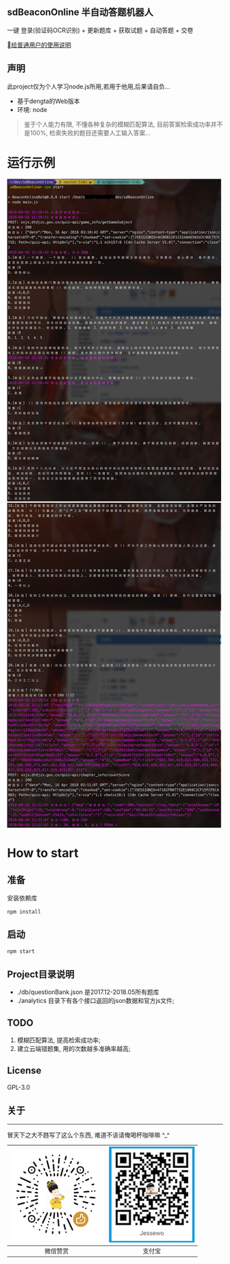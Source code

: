 ## sdBeaconOnline 半自动答题机器人
一键 登录(验证码OCR识别) + 更新题库 + 获取试题 + 自动答题 + 交卷

[给普通用户的使用说明](https://www.jianshu.com/p/2f32b76b9bf4)

## 声明
此project仅为个人学习node.js所用,若用于他用,后果请自负...

- 基于dengta的Web版本
- 环境: node

> 鉴于个人能力有限, 不懂各种复杂的模糊匹配算法, 目前答案检索成功率并不是100%, 检索失败的题目还需要人工输入答案...

# 运行示例
![运行示例1](./images/sample1.png)![运行示例2](./images/sample2.png)

# How to start
## 准备
安装依赖库
```
npm install
```


## 启动
```
npm start
```

## Project目录说明
* ./db/questionBank.json 是2017.12-2018.05所有题库
* ./analytics 目录下有各个接口返回的json数据和官方js文件;


## TODO 
1. 模糊匹配算法, 提高检索成功率;
2. 建立云端错题集, 用的次数越多准确率越高;

## License
GPL-3.0


## 关于
---

冒天下之大不韪写了这么个东西, 难道不该请俺喝杯咖啡嘛 ^_^

| ![微信](./images/wxpay_me.png) | ![支付宝](./images/alipay_me.jpeg) |
| :-:   | :-: |
| 微信赞赏 | 支付宝 |
